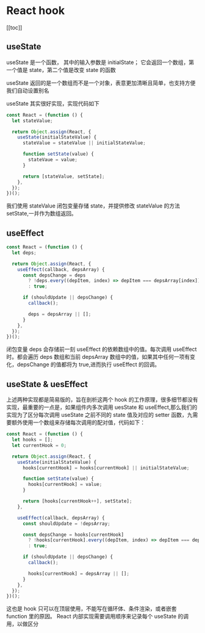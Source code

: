 # React hook

[[toc]]

## useState

useState 是一个函数， 其中的输入参数是 initialState； 它会返回一个数组，第一个值是 state，第二个值是改变 state 的函数

useState 返回的是一个数组而不是一个对象，表意更加清晰且简单，也支持方便我们自动设置别名

useState 其实很好实现，实现代码如下

```js
const React = (function () {
  let stateValue;

  return Object.assign(React, {
    useState(initialStateValue) {
      stateValue = stateValue || initialStateValue;

      function setState(value) {
        stateVaue = value;
      }

      return [stateValue, setState];
    },
  });
})();
```

我们使用 stateValue 闭包变量存储 state，并提供修改 stateValue 的方法 setState,一并作为数组返回。

## useEffect

```js
const React = (function () {
  let deps;

  return Object.assign(React, {
    useEffect(callback, depsArray) {
      const depsChange = deps
        ? !deps.every((depItem, index) => depItem === depsArray[index])
        : true;

      if (shouldUpdate || depsChange) {
        callback();

        deps = depsArray || [];
      }
    },
  });
})();
```

闭包变量 deps 会存储前一刻 useEffect 的依赖数组中的值。每次调用 useEffect 时。都会遍历 deps 数组和当前 depsArray 数组中的值，如果其中任何一项有变化，depsChange 的值都将为 true,进而执行 useEffect 的回调。

## useState & uesEffect

上述两种实现都是简易版的，旨在剖析这两个 hook 的工作原理，很多细节都没有实现，最重要的一点是，如果组件内多次调用 uesState 和 useEffect,那么我们的实现为了区分每次调用 useState 之前不同的 state 值及对应的 setter 函数，九需要额外使用一个数组来存储每次调用的配对值，代码如下：

```js
const React = (function () {
  let hooks = [];
  let currentHook = 0;

  return Object.assign(React, {
    useState(initialStateValue) {
      hooks[currentHook] = hooks[currentHook] || initialStateValue;

      function setState(value) {
        hooks[currentHook] = value;
      }

      return [hooks[currentHook++], setState];
    },

    useEffect(callback, depsArray) {
      const shouldUpdate = !depsArray;

      const depsChange = hooks[currentHook]
        ? !hooks[currentHook].every((depItem, index) => depItem === depsArray[index])
        : true;

      if (shouldUpdate || depsChange) {
        callback();

        hooks[currentHook] = depsArray || [];
      }
    },
  });
})();
```

这也是 hook 只可以在顶层使用，不能写在循环体、条件渲染，或者嵌套 function 里的原因。 React 内部实现需要调用顺序来记录每个 useState 的调用，以做区分
